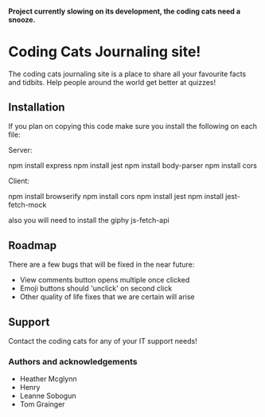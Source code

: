 #### Project currently slowing on its development, the coding cats need a snooze.

# Coding Cats Journaling site!

The coding cats journaling site is a place to share all your favourite facts and tidbits. Help people around the world get better at quizzes!

## Installation
If you plan on copying this code make sure you install the following on each file:

Server:

npm install express
npm install jest
npm install body-parser
npm install cors

Client:

npm install browserify
npm install cors
npm install jest
npm install jest-fetch-mock

also you will need to install the giphy js-fetch-api

## Roadmap

There are a few bugs that will be fixed in the near future:
- View comments button opens multiple once clicked
- Emoji buttons should 'unclick' on second click
- Other quality of life fixes that we are certain will arise

## Support
Contact the coding cats for any of your IT support needs!


### Authors and acknowledgements
- Heather Mcglynn
- Henry
- Leanne Sobogun
- Tom Grainger
